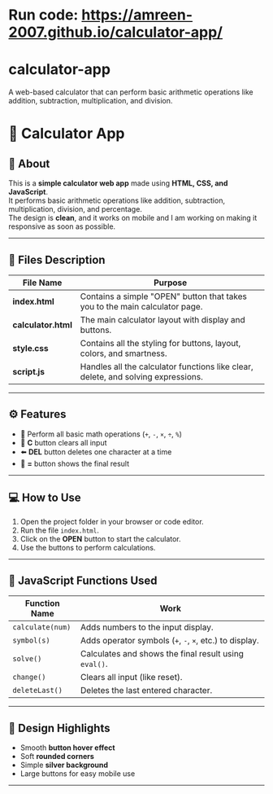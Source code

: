 # Run code: https://amreen-2007.github.io/calculator-app/
# calculator-app
A web-based calculator that can perform basic arithmetic operations like addition, subtraction, multiplication, and division.
# 🧮 Calculator App

## 📘 About
This is a **simple calculator web app** made using **HTML, CSS, and JavaScript**.  
It performs basic arithmetic operations like addition, subtraction, multiplication, division, and percentage.  
The design is **clean**, and it works on mobile and I am working on making it responsive as soon as possible.

---

## 📂 Files Description

| File Name | Purpose |
|------------|----------|
| **index.html** | Contains a simple "OPEN" button that takes you to the main calculator page. |
| **calculator.html** | The main calculator layout with display and buttons. |
| **style.css** | Contains all the styling for buttons, layout, colors, and smartness. |
| **script.js** | Handles all the calculator functions like clear, delete, and solving expressions. |

---

## ⚙️ Features
- 🧠 Perform all basic math operations (`+`, `-`, `×`, `÷`, `%`)
- 🧹 **C** button clears all input
- ⬅️ **DEL** button deletes one character at a time
- 🟰 **=** button shows the final result


---

## 💻 How to Use
1. Open the project folder in your browser or code editor.
2. Run the file `index.html`.
3. Click on the **OPEN** button to start the calculator.
4. Use the buttons to perform calculations.

---

## 🧠 JavaScript Functions Used

| Function Name | Work |
|----------------|------|
| `calculate(num)` | Adds numbers to the input display. |
| `symbol(s)` | Adds operator symbols (`+`, `-`, `×`, etc.) to display. |
| `solve()` | Calculates and shows the final result using `eval()`. |
| `change()` | Clears all input (like reset). |
| `deleteLast()` | Deletes the last entered character. |

---

## 🎨 Design Highlights
- Smooth **button hover effect**
- Soft **rounded corners**
- Simple **silver background**
- Large buttons for easy mobile use

---
